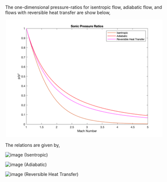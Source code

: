 The one-dimensional pressure-ratios for isentropic flow, adiabatic flow, and flows with reversible heat transfer are show below, 

<p align="center"><img src="SonicPressureRatios.png" alt="drawing" width="500"/></p>

The relations are given by, 

<img width="400" alt="image" src="https://user-images.githubusercontent.com/68218266/168738098-3c7fca72-2210-4caa-b01f-1906ff925398.png">  (Isentropic)

<img width="400" alt="image" src="https://user-images.githubusercontent.com/68218266/168738338-4664ad87-ca64-4d67-a1d1-169f0711f418.png">  (Adiabatic)

<img width="150" alt="image" src="https://user-images.githubusercontent.com/68218266/168738443-e65b7b29-3c0f-4d40-8fff-a3b4031c63ee.png">  (Reversible Heat Transfer)


